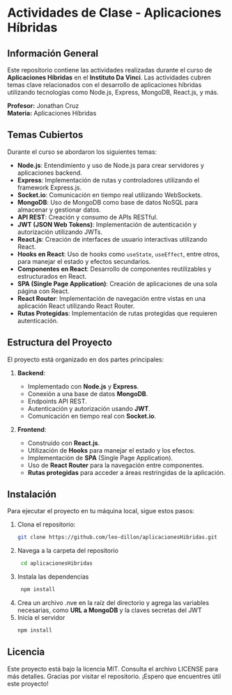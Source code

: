 # Actividades de Clase - Aplicaciones Híbridas

## Información General

Este repositorio contiene las actividades realizadas durante el curso de **Aplicaciones Híbridas** en el **Instituto Da Vinci**. Las actividades cubren temas clave relacionados con el desarrollo de aplicaciones híbridas utilizando tecnologías como Node.js, Express, MongoDB, React.js, y más.

**Profesor:** Jonathan Cruz  
**Materia:** Aplicaciones Híbridas

## Temas Cubiertos

Durante el curso se abordaron los siguientes temas:

- **Node.js**: Entendimiento y uso de Node.js para crear servidores y aplicaciones backend.
- **Express**: Implementación de rutas y controladores utilizando el framework Express.js.
- **Socket.io**: Comunicación en tiempo real utilizando WebSockets.
- **MongoDB**: Uso de MongoDB como base de datos NoSQL para almacenar y gestionar datos.
- **API REST**: Creación y consumo de APIs RESTful.
- **JWT (JSON Web Tokens)**: Implementación de autenticación y autorización utilizando JWTs.
- **React.js**: Creación de interfaces de usuario interactivas utilizando React.
- **Hooks en React**: Uso de hooks como `useState`, `useEffect`, entre otros, para manejar el estado y efectos secundarios.
- **Componentes en React**: Desarrollo de componentes reutilizables y estructurados en React.
- **SPA (Single Page Application)**: Creación de aplicaciones de una sola página con React.
- **React Router**: Implementación de navegación entre vistas en una aplicación React utilizando React Router.
- **Rutas Protegidas**: Implementación de rutas protegidas que requieren autenticación.

## Estructura del Proyecto

El proyecto está organizado en dos partes principales:

1. **Backend**:
   - Implementado con **Node.js** y **Express**.
   - Conexión a una base de datos **MongoDB**.
   - Endpoints API REST.
   - Autenticación y autorización usando **JWT**.
   - Comunicación en tiempo real con **Socket.io**.

2. **Frontend**:
   - Construido con **React.js**.
   - Utilización de **Hooks** para manejar el estado y los efectos.
   - Implementación de **SPA** (Single Page Application).
   - Uso de **React Router** para la navegación entre componentes.
   - **Rutas protegidas** para acceder a áreas restringidas de la aplicación.

## Instalación

Para ejecutar el proyecto en tu máquina local, sigue estos pasos:

1. Clona el repositorio:
   ```bash
   git clone https://github.com/leo-dillon/aplicacionesHibridas.git
2. Navega a la carpeta del repositorio
   ```bash
    cd aplicacionesHibridas
3. Instala las dependencias
   ```bash
    npm install
4. Crea un archivo .nve en la raíz del directorio y agrega las variables necesarias, como **URL a MongoDB** y la claves secretas del JWT
4. Inicia el servidor
    ```bash
    npm install
## Licencia
Este proyecto está bajo la licencia MIT. Consulta el archivo LICENSE para más detalles.
Gracias por visitar el repositorio. ¡Espero que encuentres útil este proyecto!


